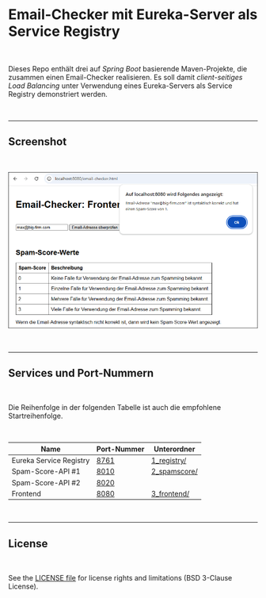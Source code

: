 # Email-Checker mit Eureka-Server als Service Registry #

<br>

Dieses Repo enthält drei auf *Spring Boot* basierende Maven-Projekte, die zusammen einen Email-Checker
realisieren. Es soll damit *client-seitiges Load Balancing* unter Verwendung eines Eureka-Servers
als Service Registry demonstriert werden.

<br>

----

## Screenshot

<br>

![Screenshot von Frontend mit Ergebnis von Email-Checker](screenshot_1.png)

<br>

---

## Services und Port-Nummern ##

<br>

Die Reihenfolge in der folgenden Tabelle ist auch die empfohlene Startreihenfolge.

<br>

| Name                    | Port-Nummer                   | Unterordner                  |
| ----------------------- | ----------------------------- | ---------------------------- |
| Eureka Service Registry | [8761](http://localhost:8761) | [1_registry/](1_registry/)   |
| Spam-Score-API #1       | [8010](http://localhost:8010) | [2_spamscore/](2_spamscore/) |
| Spam-Score-API #2       | [8020](http://localhost:8020) |                              |
| Frontend                | [8080](http://localhost:8080) | [3_frontend/](3_frontend/)   |

<br>

----

## License ##

<br>

See the [LICENSE file](LICENSE.md) for license rights and limitations (BSD 3-Clause License).

<br>
